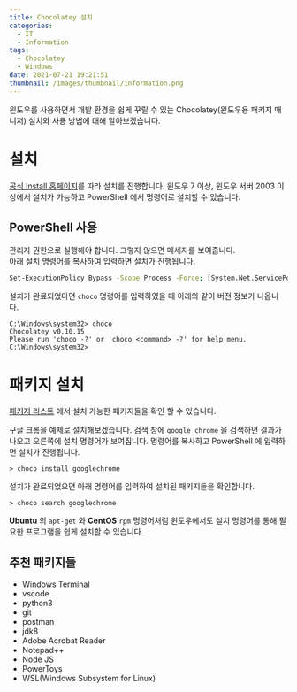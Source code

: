 ```yaml
---
title: Chocolatey 설치
categories:
  - IT
  - Information
tags:
  - Chocolatey
  - Windows
date: 2021-07-21 19:21:51
thumbnail: /images/thumbnail/information.png
---
```


윈도우를 사용하면서 개발 환경을 쉽게 꾸릴 수 있는 Chocolatey(윈도우용 패키지 매니저) 설치와 사용 방법에 대해 알아보겠습니다.

# 설치

[공식 Install 홈페이지](https://chocolatey.org/install)를 따라 설치를 진행합니다.
윈도우 7 이상, 윈도우 서버 2003 이상에서 설치가 가능하고 PowerShell 에서 명령어로 설치할 수 있습니다.

## PowerShell 사용

관리자 권한으로 실행해야 합니다. 그렇지 않으면 메세지를 보여줍니다.<br>
아래 설치 명령어를 복사하여 입력하면 설치가 진행됩니다.

```bash
Set-ExecutionPolicy Bypass -Scope Process -Force; [System.Net.ServicePointManager]::SecurityProtocol = [System.Net.ServicePointManager]::SecurityProtocol -bor 3072; iex ((New-Object System.Net.WebClient).DownloadString('https://chocolatey.org/install.ps1'))
```

설치가 완료되었다면 `choco` 명령어를 입력하였을 때 아래와 같이 버전 정보가 나옵니다.

```shell
C:\Windows\system32> choco
Chocolatey v0.10.15
Please run 'choco -?' or 'choco <command> -?' for help menu.
C:\Windows\system32>
```

# 패키지 설치

[패키지 리스트](https://community.chocolatey.org/packages) 에서 설치 가능한 패키지들을 확인 할 수 있습니다.<br>

구글 크롬을 예제로 설치해보겠습니다. 검색 창에 `google chrome` 을 검색하면 결과가 나오고 오른쪽에 설치 명령어가 보여집니다. 명령어를 복사하고 PowerShell 에 입력하면 설치가 진행됩니다.

```shell
> choco install googlechrome
```

설치가 완료되었으면 아래 명령어를 입력하여 설치된 패키지들을 확인합니다.

```shell
> choco search googlechrome
```

**Ubuntu** 의 `apt-get` 와 **CentOS** `rpm` 명령어처럼 윈도우에서도 설치 명령어를 통해 필요한 프로그램을 쉽게 설치할 수 있습니다.

## 추천 패키지들

- Windows Terminal
- vscode
- python3
- git
- postman
- jdk8
- Adobe Acrobat Reader
- Notepad++
- Node JS
- PowerToys
- WSL(Windows Subsystem for Linux)
